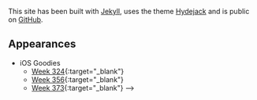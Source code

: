 <!-- ---
layout: about
permalink: about
---

# About

<!--author-->

This site has been built with [Jekyll](https://jekyllrb.com/), uses the theme [Hydejack](https://hydejack.com/) and is public on [GitHub](https://github.com/gmoraleda/moraleda.info).

## Appearances

- iOS Goodies
  - [Week 324](https://ios-goodies.com/post/611782648883478528/week-324){:target="\_blank"}
  - [Week 356](https://ios-goodies.com/post/632071483578056705/week-356){:target="\_blank"}
  - [Week 373](https://ios-goodies.com/post/644127580967059456/week-373){:target="\_blank"} -->
